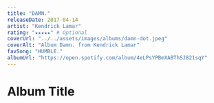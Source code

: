 ```yaml
---
title: "DAMN."
releaseDate: 2017-04-14
artist: "Kendrick Lamar"
rating: "★★★★★" # Optional
coverUrl: "../../assets/images/albums/damn-dot.jpeg"
coverAlt: "Album Damn. from Kendrick Lamar"
favSong: "HUMBLE."
albumUrl: "https://open.spotify.com/album/4eLPsYPBmXABThSJ821sqY"
---
```


# Album Title
